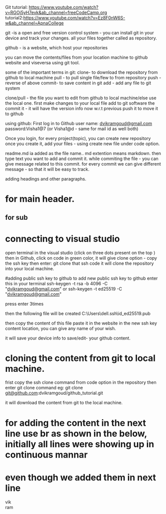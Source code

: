Git tutorial: https://www.youtube.com/watch?v=RGOj5yH7evk&ab_channel=freeCodeCamp.org
tutorial2:https://www.youtube.com/watch?v=Ez8F0nW6S-w&ab_channel=ApnaCollege

git -is a open and free version control system - you can install git in your device and track your changes.
all your files together called as repository.

github - is a website, which host your repositories

you can move the contents/files from your location machine to github website and viseversa using git tool.

some of the important terms in git:
clone- to download the repository from github to local machine
pull - to pull single file/few to from repository
push - reverse of above
commit- to save content in git 
add - add any file to git system 

clone/pull - the file you want to edit from github to local machine/else use the local one.
first make changes to your local file
add to git software
the commit it - it will have the version info now w.r.t previous
push it to move it to github

using github:
First log in to Github
user name: dvikramgoud@gmail.com
password:Visha1@7 (or Visha1@d - same for mail id as well both)

Once you login, for every project(topic), you can create new repository
once you create it, add your files - using create new file under code option.

readme.md ia added as the file name.. md extention means markdown.
then type text you want to add and commit it. while commiting the file - you can give message related to this commit.
for every commit we can give different message - so that it will be easy to track.

adding headings and other paragraphs.
# for main header.
## for sub


# connecting to visual studio
open terminal in the visual studio (click on three dots present on the top )
then in Github, click on code in green color, it will give clone option - copy the ssh key
then enter: git clone that ssh code
it will clone the repository into your local machine.

#adding public ssh key to github
to add new public ssh key to github
enter this in your terminal 
ssh-keygen -t rsa -b 4096 -C "dvikramgoud@gmail.com"
or
ssh-keygen -t ed25519 -C "dvikramgoud@gmail.com"

press enter 3times

then the following file will be created
C:\Users\dell\.ssh\id_ed25519.pub

then copy the content of this file 
paste it in the website in the new ssh key content location, you can give any name of your wish.

it will save your device info to save/edit- your github content.

# cloning the content from git to local machine.
frist copy the ssh clone command from code option in the repository
then enter
git clone command
eg:
git clone git@github.com:dvikramgoud/github_tutorial.git

it will download the content from git to the local machine.


# for adding the content in the next line use br as shown in the below, initially all lines were showing up in continuous mannar
# even though we added them in next line
vik<br>ram

